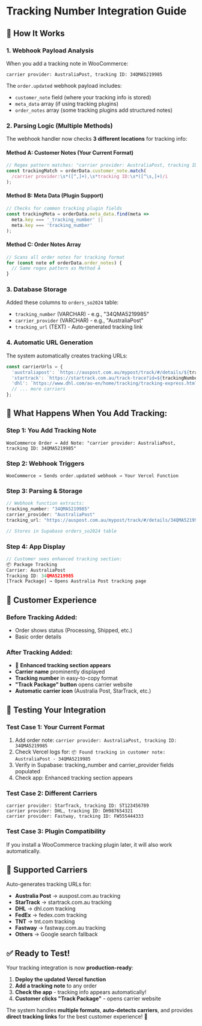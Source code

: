 # Tracking Number Integration Guide

## 🎯 How It Works

### **1. Webhook Payload Analysis**
When you add a tracking note in WooCommerce:
```
carrier provider: AustraliaPost, tracking ID: 34QMA5219985
```

The `order.updated` webhook payload includes:
- `customer_note` field (where your tracking info is stored)
- `meta_data` array (if using tracking plugins)
- `order_notes` array (some tracking plugins add structured notes)

### **2. Parsing Logic (Multiple Methods)**
The webhook handler now checks **3 different locations** for tracking info:

#### **Method A: Customer Notes (Your Current Format)**
```javascript
// Regex pattern matches: "carrier provider: AustraliaPost, tracking ID: 34QMA5219985"
const trackingMatch = orderData.customer_note.match(
  /carrier provider:\s*([^,]+),\s*tracking ID:\s*([^\s,]+)/i
);
```

#### **Method B: Meta Data (Plugin Support)**
```javascript
// Checks for common tracking plugin fields
const trackingMeta = orderData.meta_data.find(meta => 
  meta.key === '_tracking_number' || 
  meta.key === 'tracking_number'
);
```

#### **Method C: Order Notes Array**
```javascript
// Scans all order notes for tracking format
for (const note of orderData.order_notes) {
  // Same regex pattern as Method A
}
```

### **3. Database Storage**
Added these columns to `orders_so2024` table:
- `tracking_number` (VARCHAR) - e.g., "34QMA5219985"
- `carrier_provider` (VARCHAR) - e.g., "AustraliaPost"
- `tracking_url` (TEXT) - Auto-generated tracking link

### **4. Automatic URL Generation**
The system automatically creates tracking URLs:

```javascript
const carrierUrls = {
  'australiapost': `https://auspost.com.au/mypost/track/#/details/${trackingNumber}`,
  'startrack': `https://startrack.com.au/track-trace?id=${trackingNumber}`,
  'dhl': `https://www.dhl.com/au-en/home/tracking/tracking-express.html?tracking-id=${trackingNumber}`,
  // ... more carriers
};
```

## 🚀 **What Happens When You Add Tracking:**

### **Step 1: You Add Tracking Note**
```
WooCommerce Order → Add Note: "carrier provider: AustraliaPost, tracking ID: 34QMA5219985"
```

### **Step 2: Webhook Triggers**
```
WooCommerce → Sends order.updated webhook → Your Vercel Function
```

### **Step 3: Parsing & Storage**
```javascript
// Webhook function extracts:
tracking_number: "34QMA5219985"
carrier_provider: "AustraliaPost"
tracking_url: "https://auspost.com.au/mypost/track/#/details/34QMA5219985"

// Stores in Supabase orders_so2024 table
```

### **Step 4: App Display**
```jsx
// Customer sees enhanced tracking section:
📦 Package Tracking
Carrier: AustraliaPost
Tracking ID: 34QMA5219985
[Track Package] → Opens Australia Post tracking page
```

## 📱 **Customer Experience**

### **Before Tracking Added:**
- Order shows status (Processing, Shipped, etc.)
- Basic order details

### **After Tracking Added:**
- 🎉 **Enhanced tracking section appears**
- **Carrier name** prominently displayed
- **Tracking number** in easy-to-copy format
- **"Track Package" button** opens carrier website
- **Automatic carrier icon** (Australia Post, StarTrack, etc.)

## 🔧 **Testing Your Integration**

### **Test Case 1: Your Current Format**
1. Add order note: `carrier provider: AustraliaPost, tracking ID: 34QMA5219985`
2. Check Vercel logs for: `📦 Found tracking in customer note: AustraliaPost - 34QMA5219985`
3. Verify in Supabase: tracking_number and carrier_provider fields populated
4. Check app: Enhanced tracking section appears

### **Test Case 2: Different Carriers**
```
carrier provider: StarTrack, tracking ID: ST123456789
carrier provider: DHL, tracking ID: DH987654321
carrier provider: Fastway, tracking ID: FW555444333
```

### **Test Case 3: Plugin Compatibility**
If you install a WooCommerce tracking plugin later, it will also work automatically.

## 🎯 **Supported Carriers**
Auto-generates tracking URLs for:
- **Australia Post** → auspost.com.au tracking
- **StarTrack** → startrack.com.au tracking
- **DHL** → dhl.com tracking
- **FedEx** → fedex.com tracking
- **TNT** → tnt.com tracking
- **Fastway** → fastway.com.au tracking
- **Others** → Google search fallback

## ✅ **Ready to Test!**

Your tracking integration is now **production-ready**:
1. **Deploy the updated Vercel function**
2. **Add a tracking note** to any order
3. **Check the app** - tracking info appears automatically!
4. **Customer clicks "Track Package"** - opens carrier website

The system handles **multiple formats**, **auto-detects carriers**, and provides **direct tracking links** for the best customer experience! 🚀
